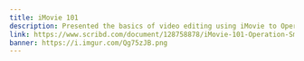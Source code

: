 ```yaml
---
title: iMovie 101
description: Presented the basics of video editing using iMovie to Operation Smile mission trainees.
link: https://www.scribd.com/document/128758878/iMovie-101-Operation-Smile-Mission-Training-Workshop
banner: https://i.imgur.com/Qg75zJB.png
---
```

